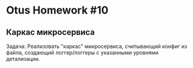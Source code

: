 # Otus Homework #10
## Каркас микросервиса

Задача: Реализовать "каркас" микросервиса, считывающий конфиг из файла, создающий логгер/логгеры с указанными
уровнями детализации. 
